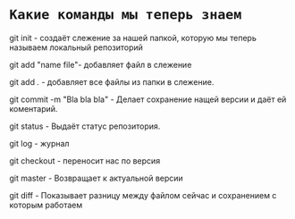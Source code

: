 # `Какие команды мы теперь знаем`
git init - создаёт слежение за нашей папкой, которую мы теперь называем локальный репозиторий

git add "name file"- добавляет файл в слежение

git add *.* - добавляет все файлы из папки в слежение.

git commit -m "Bla bla bla" - Делает сохранение нащей версии и даёт ей коментарий.

git status - Выдаёт статус репозитория.

git log - журнал

git checkout - переносит нас по версия

git master - Возвращает к актуальной версии

git diff - Показывает разницу между файлом сейчас и сохранением с которым работаем
